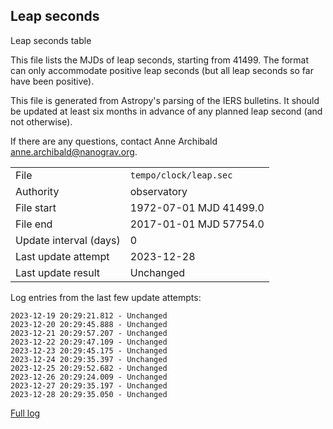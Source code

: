 
## Leap seconds

Leap seconds table

This file lists the MJDs of leap seconds, starting from 41499.
The format can only accommodate positive leap seconds (but all
leap seconds so far have been positive).

This file is generated from Astropy's parsing of the IERS
bulletins. It should be updated at least six months in advance
of any planned leap second (and not otherwise).

If there are any questions, contact Anne Archibald
<anne.archibald@nanograv.org>.

|     |     |
|:--- |:--- |
| File | `tempo/clock/leap.sec` |
| Authority | observatory |
| File start | 1972-07-01 MJD 41499.0 |
| File end | 2017-01-01 MJD 57754.0 |
| Update interval (days) | 0 |
| Last update attempt | 2023-12-28 |
| Last update result | Unchanged |

Log entries from the last few update attempts:
```
2023-12-19 20:29:21.812 - Unchanged
2023-12-20 20:29:45.888 - Unchanged
2023-12-21 20:29:57.207 - Unchanged
2023-12-22 20:29:47.109 - Unchanged
2023-12-23 20:29:45.175 - Unchanged
2023-12-24 20:29:35.397 - Unchanged
2023-12-25 20:29:52.682 - Unchanged
2023-12-26 20:29:24.009 - Unchanged
2023-12-27 20:29:35.197 - Unchanged
2023-12-28 20:29:35.050 - Unchanged
```
[Full log](https://raw.githubusercontent.com/ipta/pulsar-clock-corrections/main/log/tempo/clock/leap.sec.log)
